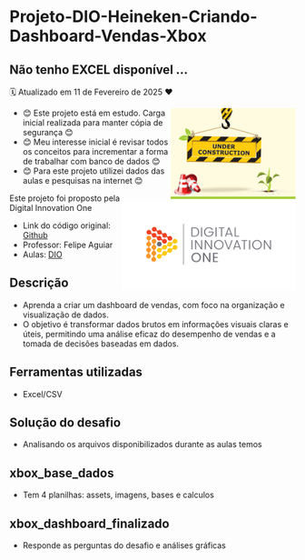 # Projeto-DIO-Heineken-Criando-Dashboard-Vendas-Xbox

## Não tenho EXCEL disponível ...

:spiral_calendar: Atualizado em 11 de Fevereiro de 2025 :heart:

<img align="right" alt="GIF" height="160px" src="https://github.com/rdeconti/rdeconti-resources/blob/main/under_construction.gif" />

- :blush: Este projeto está em estudo. Carga inicial realizada para manter cópia de segurança :blush:
- :blush: Meu interesse inicial é revisar todos os conceitos para incrementar a forma de trabalhar com banco de dados :blush:
- :blush: Para este projeto utilizei dados das aulas e pesquisas na internet :blush:

<img align="right" alt="GIF" height="160px" src="https://github.com/rdeconti/rdeconti-resources/blob/main/Digital%20Innovation%20One%20-%20Logotipo.png" />

Este projeto foi proposto pela Digital Innovation One
- Link do código original: [Github](https://web.dio.me/lab/criando-um-dashboard-de-vendas-do-xbox/learning/6e07c760-9f85-49d3-8693-39a534219ed0?back=/track/coding-the-future-heineken-ia-para-analise-de-dados)
- Professor: Felipe Aguiar
- Aulas: [DIO](https://web.dio.me/lab/criando-um-dashboard-de-vendas-do-xbox/learning/6e07c760-9f85-49d3-8693-39a534219ed0?back=/track/coding-the-future-heineken-ia-para-analise-de-dados)

## Descrição
- Aprenda a criar um dashboard de vendas, com foco na organização e visualização de dados.
- O objetivo é transformar dados brutos em informações visuais claras e úteis, permitindo uma análise eficaz do desempenho de vendas e a tomada de decisões baseadas em dados.

## Ferramentas utilizadas
- Excel/CSV

## Solução do desafio
- Analisando os arquivos disponibilizados durante as aulas temos

## xbox_base_dados
- Tem 4 planilhas: assets, imagens, bases e calculos

## xbox_dashboard_finalizado
- Responde as perguntas do desafio e análises gráficas

